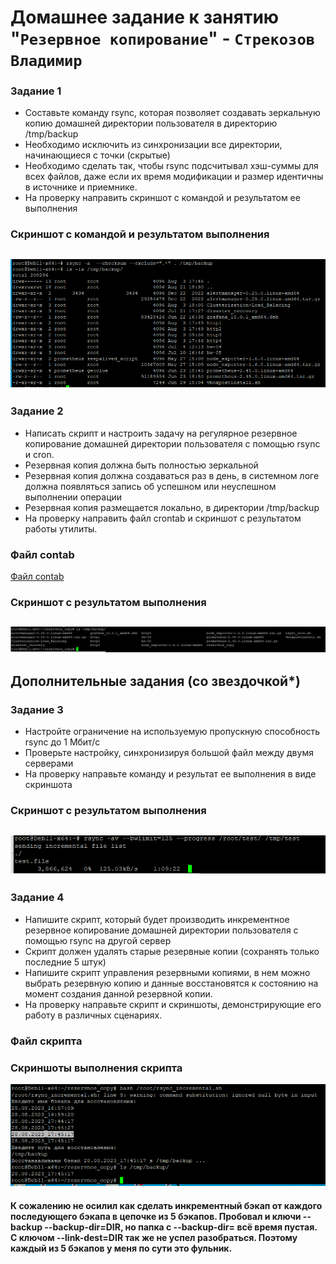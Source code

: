 # Домашнее задание к занятию "`Резервное копирование`" - `Стрекозов Владимир`

### Задание 1
* Составьте команду rsync, которая позволяет создавать зеркальную копию домашней директории пользователя в директорию /tmp/backup
* Необходимо исключить из синхронизации все директории, начинающиеся с точки (скрытые)
* Необходимо сделать так, чтобы rsync подсчитывал хэш-суммы для всех файлов, даже если их время модификации и размер идентичны в источнике и приемнике.
* На проверку направить скриншот с командой и результатом ее выполнения
### Скриншот с командой и результатом выполнения
![](https://github.com/Svalker1989/rezervnoe_copy/blob/main/Z1.PNG)
---

### Задание 2
* Написать скрипт и настроить задачу на регулярное резервное копирование домашней директории пользователя с помощью rsync и cron.
* Резервная копия должна быть полностью зеркальной
* Резервная копия должна создаваться раз в день, в системном логе должна появляться запись об успешном или неуспешном выполнении операции
* Резервная копия размещается локально, в директории /tmp/backup
* На проверку направить файл crontab и скриншот с результатом работы утилиты.
### Файл contab
[Файл contab](https://github.com/Svalker1989/rezervnoe_copy/blob/main/rsync_cron.sh)
### Скриншот с результатом выполнения
![](https://github.com/Svalker1989/rezervnoe_copy/blob/main/Z2.PNG)
---

## Дополнительные задания (со звездочкой*)
### Задание 3
* Настройте ограничение на используемую пропускную способность rsync до 1 Мбит/c
* Проверьте настройку, синхронизируя большой файл между двумя серверами
* На проверку направьте команду и результат ее выполнения в виде скриншота
### Скриншот с результатом выполнения
![](https://github.com/Svalker1989/rezervnoe_copy/blob/main/Z3.PNG)
---

### Задание 4
* Напишите скрипт, который будет производить инкрементное резервное копирование домашней директории пользователя с помощью rsync на другой сервер
* Скрипт должен удалять старые резервные копии (сохранять только последние 5 штук)
* Напишите скрипт управления резервными копиями, в нем можно выбрать резервную копию и данные восстановятся к состоянию на момент создания данной резервной копии.
* На проверку направьте скрипт и скриншоты, демонстрирующие его работу в различных сценариях.
### Файл скрипта
[](https://github.com/Svalker1989/rezervnoe_copy/blob/main/rsync_incremental.sh)
### Скриншоты выполнения скрипта
![](https://github.com/Svalker1989/rezervnoe_copy/blob/main/Z4.PNG)
#### К сожалению не осилил как сделать инкрементный бэкап от каждого последующего бэкапа в цепочке из 5 бэкапов. Пробовал и ключи --backup --backup-dir=DIR, но папка с --backup-dir= всё время пустая. С ключом --link-dest=DIR так же не успел разобраться. Поэтому каждый из 5 бэкапов у меня по сути это фульник.
